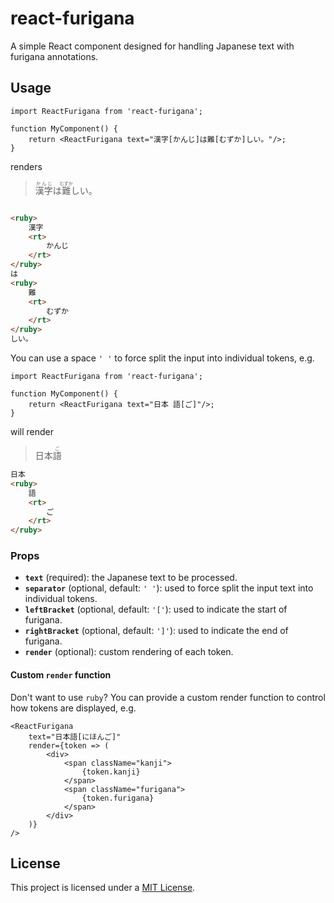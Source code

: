 # react-furigana

A simple React component designed for handling Japanese text with furigana annotations.

## Usage

```tsx
import ReactFurigana from 'react-furigana';

function MyComponent() {
    return <ReactFurigana text="漢字[かんじ]は難[むずか]しい。"/>;
}
```

renders

> <ruby>漢字<rt>かんじ</rt></ruby>は<ruby>難<rt>むずか</rt></ruby>しい。

```html

<ruby>
    漢字
    <rt>
        かんじ
    </rt>
</ruby>
は
<ruby>
    難
    <rt>
        むずか
    </rt>
</ruby>
しい。
```

You can use a space `' '` to force split the input into individual tokens, e.g.

```tsx
import ReactFurigana from 'react-furigana';

function MyComponent() {
    return <ReactFurigana text="日本 語[ご]"/>;
}
```

will render

> 日本<ruby>語<rt>ご</rt></ruby>

```html
日本
<ruby>
    語
    <rt>
        ご
    </rt>
</ruby>
```

### Props

- **`text`** (required): the Japanese text to be processed.
- **`separator`** (optional, default: `' '`): used to force split the input text into individual tokens.
- **`leftBracket`** (optional, default: `'['`): used to indicate the start of furigana.
- **`rightBracket`** (optional, default: `']'`): used to indicate the end of furigana.
- **`render`** (optional): custom rendering of each token.

#### Custom `render` function

Don't want to use `ruby`? You can provide a custom render function to control how tokens are displayed, e.g.

```tsx
<ReactFurigana
    text="日本語[にほんご]"
    render={token => (
        <div>
            <span className="kanji">
                {token.kanji}
            </span>
            <span className="furigana">
                {token.furigana}
            </span>
        </div>
    )}
/>
```

## License

This project is licensed under a [MIT License](./LICENSE).
